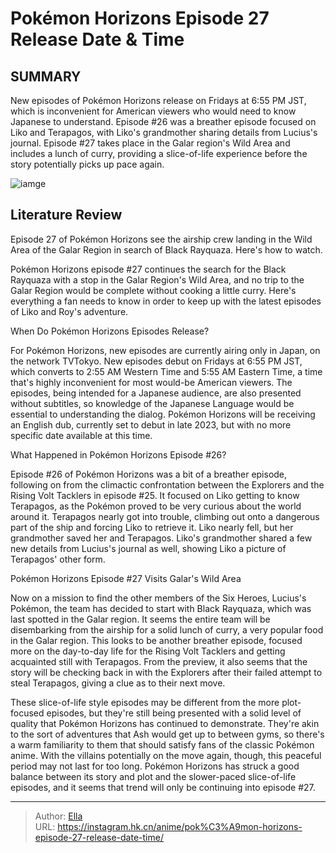 # Pokémon Horizons Episode 27 Release Date &amp; Time


## SUMMARY 



  New episodes of Pokémon Horizons release on Fridays at 6:55 PM JST, which is inconvenient for American viewers who would need to know Japanese to understand.   Episode #26 was a breather episode focused on Liko and Terapagos, with Liko&#39;s grandmother sharing details from Lucius&#39;s journal.   Episode #27 takes place in the Galar region&#39;s Wild Area and includes a lunch of curry, providing a slice-of-life experience before the story potentially picks up pace again.  

![iamge](https://static1.srcdn.com/wordpress/wp-content/uploads/2023/10/pokemon-horizons-liko-terapagos.jpg)

## Literature Review

Episode 27 of Pokémon Horizons see the airship crew landing in the Wild Area of the Galar Region in search of Black Rayquaza. Here&#39;s how to watch.




Pokémon Horizons episode #27 continues the search for the Black Rayquaza with a stop in the Galar Region&#39;s Wild Area, and no trip to the Galar Region would be complete without cooking a little curry. Here&#39;s everything a fan needs to know in order to keep up with the latest episodes of Liko and Roy&#39;s adventure.





 When Do Pokémon Horizons Episodes Release? 
          

For Pokémon Horizons, new episodes are currently airing only in Japan, on the network TVTokyo. New episodes debut on Fridays at 6:55 PM JST, which converts to 2:55 AM Western Time and 5:55 AM Eastern Time, a time that&#39;s highly inconvenient for most would-be American viewers. The episodes, being intended for a Japanese audience, are also presented without subtitles, so knowledge of the Japanese Language would be essential to understanding the dialog. Pokémon Horizons will be receiving an English dub, currently set to debut in late 2023, but with no more specific date available at this time.



 What Happened in Pokémon Horizons Episode #26? 
          




Episode #26 of Pokémon Horizons was a bit of a breather episode, following on from the climactic confrontation between the Explorers and the Rising Volt Tacklers in episode #25. It focused on Liko getting to know Terapagos, as the Pokémon proved to be very curious about the world around it. Terapagos nearly got into trouble, climbing out onto a dangerous part of the ship and forcing Liko to retrieve it. Liko nearly fell, but her grandmother saved her and Terapagos. Liko&#39;s grandmother shared a few new details from Lucius&#39;s journal as well, showing Liko a picture of Terapagos&#39; other form.



 Pokémon Horizons Episode #27 Visits Galar&#39;s Wild Area 
          

Now on a mission to find the other members of the Six Heroes, Lucius&#39;s Pokémon, the team has decided to start with Black Rayquaza, which was last spotted in the Galar region. It seems the entire team will be disembarking from the airship for a solid lunch of curry, a very popular food in the Galar region. This looks to be another breather episode, focused more on the day-to-day life for the Rising Volt Tacklers and getting acquainted still with Terapagos. From the preview, it also seems that the story will be checking back in with the Explorers after their failed attempt to steal Terapagos, giving a clue as to their next move.




These slice-of-life style episodes may be different from the more plot-focused episodes, but they&#39;re still being presented with a solid level of quality that Pokémon Horizons has continued to demonstrate. They&#39;re akin to the sort of adventures that Ash would get up to between gyms, so there&#39;s a warm familiarity to them that should satisfy fans of the classic Pokémon anime. With the villains potentially on the move again, though, this peaceful period may not last for too long. Pokémon Horizons has struck a good balance between its story and plot and the slower-paced slice-of-life episodes, and it seems that trend will only be continuing into episode #27.



---

> Author: [Ella](https://instagram.hk.cn/)  
> URL: https://instagram.hk.cn/anime/pok%C3%A9mon-horizons-episode-27-release-date-time/  

